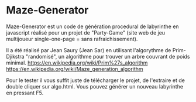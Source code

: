 # Maze-Generator

Maze-Generator est un code de génération procedural de labyrinthe en javascript réalisé pour un projet de "Party-Game" (site web de jeu multijoueur single-one-page = sans rafraichissement).

Il a été réalisé par Jean Saury (Jean Sar) en utilisant l'algorythme de Prim-Djikstra "randomisé", un algorithme pour trouver un arbre couvrant de poids minimal.
https://en.wikipedia.org/wiki/Prim%27s_algorithm
https://en.wikipedia.org/wiki/Maze_generation_algorithm

Pour le tester il vous suffit juste de télécharger le projet, de l'extraire et de double cliquer sur algo.html. Vous pouvez générer un nouveau labyrinthe en pressant F5.
